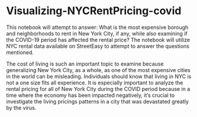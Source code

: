 # Visualizing-NYCRentPricing-covid
This notebook will attempt to answer: What is the most expensive borough and neighborhoods to rent in New York City, if any, while also examining if the COVID-19 period has affected the rental price? The notebook will utilize NYC rental data available on StreetEasy to attempt to answer the questions mentioned. 


The cost of living is such an important topic to examine because generalizing New York City, as a whole, as one of the most expensive cities in the world can be misleading. Individuals should know that living in NYC is not a one size fits all experience. It is especially important to analyze the rental pricing for all of New York City during the COVID period because in a time where the economy has been impacted negatively, it’s crucial to investigate the living pricings patterns in a city that was devastated greatly by the virus. 

